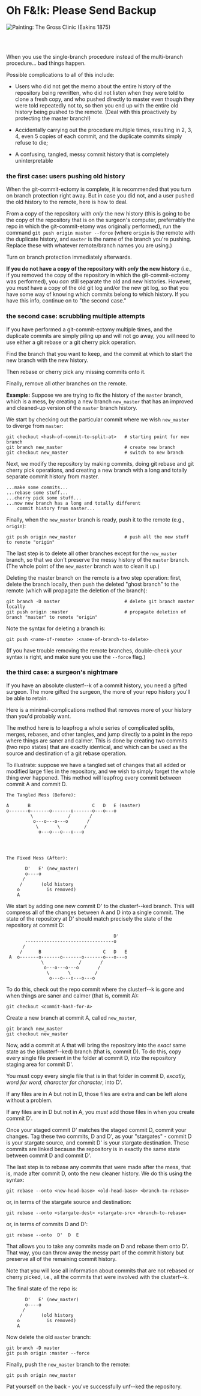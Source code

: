 # Oh F&!k: Please Send Backup

![Painting: The Gross Clinic (Eakins 1875)](img/eakins-the-gross-clinic-1875.jpg)

<br />
<br />

When you use the single-branch procedure
instead of the multi-branch procedure...
bad things happen.

Possible complications to all of this include:

* Users who did not get the memo about the entire history
    of the repository being rewritten, who did not 
    listen when they were told to clone a fresh copy,
    and who pushed directly to master even though
    they were told repeatedly not to, so then you
    end up with the entire old history being pushed
    to the remote. (Deal with this proactively by
    protecting the master branch!)

* Accidentally carrying out the procedure multiple times,
    resulting in 2, 3, 4, even 5 copies of each commit,
    and the duplicate commits simply refuse to die;

* A confusing, tangled, messy commit history that is
    completely uninterpretable


### the first case: users pushing old history

When the git-commit-ectomy is complete, it is recommended
that you turn on branch protection right away. But in case
you did not, and a user pushed the old history to the remote,
here is how to deal.

From a copy of the repository with _only_ the new history
(this is going to be the copy of the repository that is
on the surgeon's computer, preferrably the repo in which
the git-commit-etomy was originally performed),
run the command `git push origin master --force`
(where `origin` is the remote with the duplicate history,
and `master` is the name of the branch you're pushing. 
Replace these with whatever remote/branch names you are
using.)

Turn on branch protection immediately afterwards.

**If you do not have a copy of the repository with
_only_ the new history** (i.e., if you removed the
copy of the repository in which the git-commit-ectomy
was performed), you _can_ still separate
the old and new histories. However, you _must_ have
a copy of the old git log and/or the new git log,
so that you have some way of knowing which commits
belong to which history. If you have this info,
continue on to "the second case."

### the second case: scrubbling multiple attempts

If you have performed a git-commit-ectomy multiple times,
and the duplicate commits are simply piling up and will 
not go away, you will need to use either a git rebase
or a git cherry pick operation.

Find the branch that you want to keep, and the commit
at which to start the new branch with the new history.

Then rebase or cherry pick any missing commits onto it.

Finally, remove all other branches on the remote.

**Example:** Suppose we are trying to fix the history
of the `master` branch, which is a mess, by creating
a new branch `new_master` that has an improved and 
cleaned-up version of the `master` branch history.

We start by checking out the particular commit where
we wish `new_master` to diverge from `master`:

```
git checkout <hash-of-commit-to-split-at>   # starting point for new branch
git branch new_master                       # create new branch
git checkout new_master                     # switch to new branch
```

Next, we modify the repository by making commits,
doing git rebase and git cherry pick operations,
and creating a new branch with a long and totally
separate commit history from master.

```
...make some commits...
...rebase some stuff...
...cherry pick some stuff...
...now new branch has a long and totally different 
    commit history from master...
```

Finally, when the `new_master` branch is ready, push it
to the remote (e.g., `origin`):

```
git push origin new_master                  # push all the new stuff to remote "origin"
```

The last step is to delete all other branches except for
the `new_master` branch, so that we don't preserve the 
messy history of the `master` branch. (The whole point of
the `new_master` branch was to clean it up.)

Deleting the master branch on the remote is a two step 
operation: first, delete the branch locally, then push
the deleted "ghost branch" to the remote (which will
propagate the deletion of the branch):

```
git branch -D master                        # delete git branch master locally
git push origin :master                     # propagate deletion of branch "master" to remote "origin"
```

Note the syntax for deleting a branch is:

```
git push <name-of-remote> :<name-of-branch-to-delete>
```

(If you have trouble removing the remote branches, 
double-check your syntax is right, and make sure you
use the `--force` flag.)

### the third case: a surgeon's nightmare

If you have an absolute clusterf--k of a commit history,
you need a gifted surgeon. The more gifted the surgeon,
the more of your repo history you'll be able to retain.

Here is a minimal-complications method that removes more 
of your history than you'd probably want.

The method here is to leapfrog a whole series of 
complicated splits, merges, rebases, and other tangles,
and jump directly to a point in the repo where things 
are saner and calmer. This is done by creating two commits
(two repo states) that are exactly identical, and which
can be used as the source and destination of a git rebase 
operation.

To illustrate: suppose we have a tangled set of changes
that all added or modified large files in the repository,
and we wish to simply forget the whole thing ever happened.
This method will leapfrog every commit between commit A and
commit D.

```
The Tangled Mess (Before):

A       B                       C   D   E (master)
o-------o-------o-------o-------o---o---o
         \             /       / 
          o---o---o---o       /
           \       \         /
            o---o---o---o---o




The Fixed Mess (After):

       D'   E' (new_master)
       o----o
      /
     /       (old history 
    o          is removed)
    A
```

We start by adding one new commit D' to the clusterf--ked branch.
This will compress all of the changes between A and D into 
a single commit. The state of the repository at D' should
match precisely the state of the repository at commit D:

```
                                        D'
       ---------------------------------o
      /
     /      B                       C   D   E
 A  o-------o-------o-------o-------o---o---o
             \             /       / 
              o---o---o---o       /
               \       \         /
                o---o---o---o---o
```

To do this, check out the repo commit where the
clusterf--k is gone and when things are saner and
calmer (that is, commit A):

```
git checkout <commit-hash-for-A>
```

Create a new branch at commit A, called `new_master`,

```
git branch new_master
git checkout new_master
```

Now, add a commit at A that will bring the repository into the 
_exact_ same state as the (clusterf--ked) branch (that is, commit D).
To do this, copy every single file present in the folder at commit D,
into the repository staging area for commit D'.

You must copy every single file that is in that folder in commit D,
_excatly, word for word, character for character_, into D'.

If any files are in A but not in D, those files
are extra and can be left alone without a problem.  

If any files are in D but not in A, you _must_ 
add those files in when you create commit D'.

Once your staged commit D' matches the staged commit D,
commit your changes. Tag these two commits, D and D',
as your "stargates" - commit D is your stargate source,
and commit D' is your stargate destination. These commits
are linked because the repository is in exactly the same
state between commit D and commit D'.

The last step is to rebase any commits that were made
after the mess, that is, made after commit D, onto the new
cleaner history. We do this using the syntax:

```
git rebase --onto <new-head-base> <old-head-base> <branch-to-rebase>
```

or, in terms of the stargate source and destination:

```
git rebase --onto <stargate-dest> <stargate-src> <branch-to-rebase>
```

or, in terms of commits D and D': 

```
git rebase --onto  D'  D  E
```

That allows you to take any commits made on D and rebase
them onto D'. That way, you can throw away the messy part
of the commit history but preserve all of the remaining
commit history. 

Note that you will lose all information about commits 
that are not rebased or cherry picked, i.e., all the 
commits that were involved with the clusterf--k.

The final state of the repo is:

```
       D'   E' (new_master)
       o----o
      /
     /       (old history 
    o          is removed)
    A
```

Now delete the old `master` branch:

```
git branch -D master
git push origin :master --force
```

Finally, push the `new_master` branch to the remote:

```
git push origin new_master
```

Pat yourself on the back - you've successfully unf--ked 
the repository.

